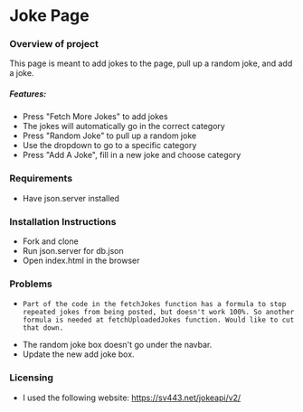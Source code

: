 # Joke Page
### Overview of project
This page is meant to add jokes to the page, pull up a random joke, and add a joke.
##### Features:
   * Press "Fetch More Jokes" to add jokes
   * The jokes will automatically go in the correct category
   * Press "Random Joke" to pull up a random joke
   * Use the dropdown to go to a specific category
   * Press "Add A Joke", fill in a new joke and choose category

### Requirements
* Have json.server installed

### Installation Instructions
* Fork and clone
* Run json.server for db.json
* Open index.html in the browser

### Problems
*     Part of the code in the fetchJokes function has a formula to stop repeated jokes from being posted, but doesn't work 100%. So another formula is needed at fetchUploadedJokes function. Would like to cut that down.
* The random joke box doesn't go under the navbar.
* Update the new add joke box.

### Licensing
* I used the following website: 
        https://sv443.net/jokeapi/v2/